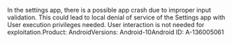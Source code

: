 In the settings app, there is a possible app crash due to improper input validation. This could lead to local denial of service of the Settings app with User execution privileges needed. User interaction is not needed for exploitation.Product: AndroidVersions: Android-10Android ID: A-136005061